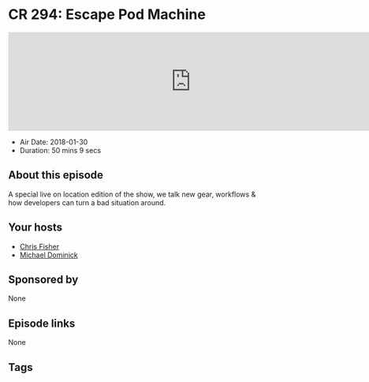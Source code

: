# CR 294: Escape Pod Machine

<iframe src="https://player.fireside.fm/v2/MLf2ZzhC+xl0mNn-Q?theme=dark" width="740" height="200" frameborder="0" scrolling="no"></iframe>

* Air Date: 2018-01-30
* Duration: 50 mins 9 secs

## About this episode

A special live on location edition of the show, we talk new gear, workflows & how developers can turn a bad situation around.

## Your hosts
* [Chris Fisher](https://coder.show/hosts/chrislas)
* [Michael Dominick](https://coder.show/hosts/michael)

## Sponsored by

None



## Episode links

None



## Tags

